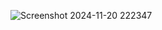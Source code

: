 ![Screenshot 2024-11-20 222347](https://github.com/user-attachments/assets/21595c85-d9de-4868-a1f0-874555d0f183)
